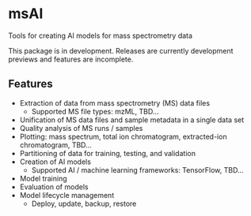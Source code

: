 # msAI
Tools for creating AI models for mass spectrometry data

This package is in development. Releases are currently development previews and features are incomplete.

## Features
* Extraction of data from mass spectrometry (MS) data files
    * Supported MS file types: mzML, TBD...
* Unification of MS data files and sample metadata in a single data set
* Quality analysis of MS runs / samples
* Plotting: mass spectrum, total ion chromatogram, extracted-ion chromatogram, TBD...
* Partitioning of data for training, testing, and validation
* Creation of AI models
    * Supported AI / machine learning frameworks: TensorFlow, TBD...
* Model training
* Evaluation of models
* Model lifecycle management
    * Deploy, update, backup, restore
